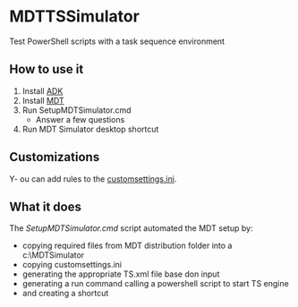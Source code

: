 # MDTTSSimulator
Test PowerShell scripts with a task sequence environment

## How to use it
1. Install [ADK](https://docs.microsoft.com/en-us/windows-hardware/get-started/adk-install)
2. Install [MDT](https://www.microsoft.com/en-us/download/details.aspx?id=54259)
3. Run SetupMDTSimulator.cmd
    - Answer a few questions
1. Run MDT Simulator desktop shortcut

## Customizations

Y- ou can add rules to the [customsettings.ini](CustomSettings.ini). 

## What it does

The _SetupMDTSimulator.cmd_ script automated the MDT setup by:
 - copying required files from MDT distribution folder into a c:\MDTSimulator
 - copying customsettings.ini
 - generating the appropriate TS.xml file base don input
 - generating a run command calling a powershell script to start TS engine
 - and creating a shortcut